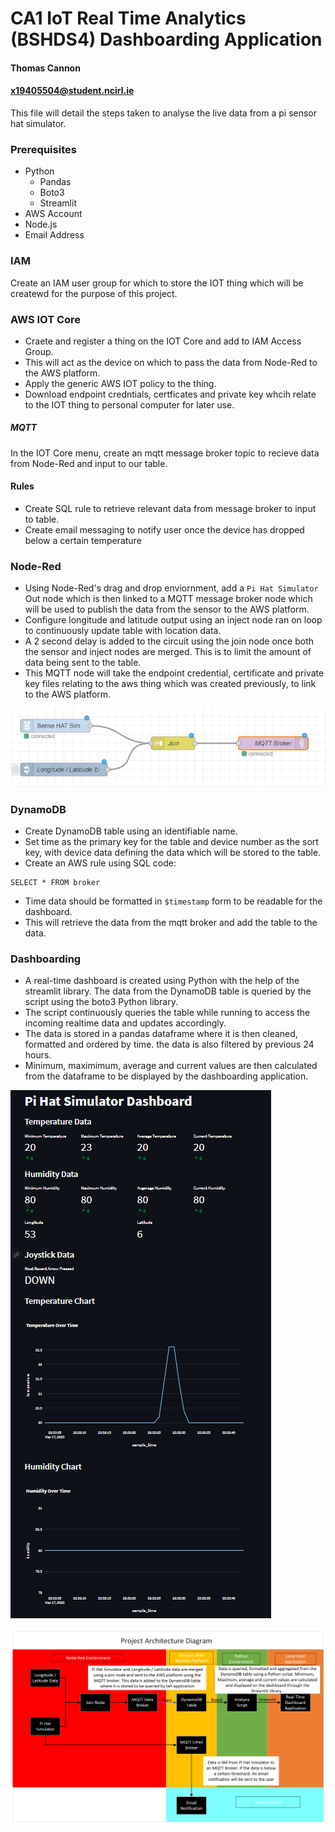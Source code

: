 # CA1 IoT Real Time Analytics (BSHDS4) Dashboarding Application
#### Thomas Cannon
#### x19405504@student.ncirl.ie

This file will detail the steps taken to analyse the live data from a pi sensor hat simulator.

### Prerequisites

* Python
  * Pandas
  * Boto3
  * Streamlit
* AWS Account
* Node.js
* Email Address

### IAM
Create an IAM user group for which to store the IOT thing which will be createwd for the purpose of this project.

### AWS IOT Core
* Craete and register a thing on the IOT Core and add to IAM Access Group.
* This will act as the device on which to pass the data from Node-Red to the AWS platform.
* Apply the generic AWS IOT policy to the thing.
* Download endpoint credntials, certficates and private key whcih relate to the IOT thing to personal computer for later use.

##### MQTT
In the IOT Core menu, create an mqtt message broker topic to recieve data from Node-Red and input to our table.

#### Rules
* Create SQL rule to retrieve relevant data from message broker to input to table.
* Create email messaging to notify user once the device has dropped below a certain temperature

### Node-Red
* Using Node-Red's drag and drop enviornment, add a ```Pi Hat Simulator``` Out node which is then linked to a MQTT message broker node which will be used
to publish the data from the sensor to the AWS platform.
* Configure longitude and latitude output using an inject node ran on loop to continuously update table with location data.
* A 2 second delay is added to the circuit using the join node once both the sensor and inject nodes are merged. This is to limit the amount of data
being sent to the table. 
* This MQTT node will take the endpoint credential, certificate and private key files relating to the aws thing which was created previously, to link to the
AWS platform.

![Alt text](https://github.com/TCannonx/IOT_CA1/blob/main/Node-Red%20Screenshot.png "Node-Red Environment")

### DynamoDB
* Create DynamoDB table using an identifiable name.
* Set time as the primary key for the table and device number as the sort key, with device data defining the data which will be stored to the table.
* Create an AWS rule using SQL code:
```
SELECT * FROM broker
```

* Time data should be formatted in ```$timestamp``` form to be readable for the dashboard.
* This will retrieve the data from the mqtt broker and add the table to the data.

### Dashboarding
* A real-time dashboard is created using Python with the help of the streamlit library.
The data from the DynamoDB table is queried by the script using the boto3 Python library.
* The script continuously queries the table while running to access the incoming realtime data and updates accordingly.
* The data is stored in a pandas dataframe where it is then cleaned, formatted and ordered by time. the data is also filtered by previous 24 hours.
* Minimum, maximimum, average and current values are then calculated from the dataframe to be displayed by the dashboarding application.

![Alt text](https://github.com/TCannonx/IOT_CA1/blob/main/Dashboard%20Screenshot.png "Example Dashboard Output")

![Alt text](https://github.com/TCannonx/IOT_CA1/blob/main/Architecture%20Diagram.png "Architecture Diagram")

